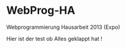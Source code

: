 WebProg-HA
==========

Webprogrammierung Hausarbeit 2013 (Expo)



Hier ist der test ob Alles geklappt hat !
